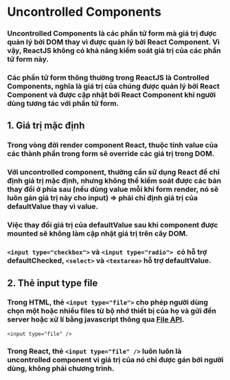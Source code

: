 # Uncontrolled Components

### Uncontrolled Components là các phần tử form mà giá trị được quản lý bởi DOM thay vì được quản lý bởi React Component. Vì vậy, ReactJS không có khả năng kiểm soát giá trị của các phần tử form này.

### Các phần tử form thông thường trong ReactJS là Controlled Components, nghĩa là giá trị của chúng được quản lý bởi React Component và được cập nhật bởi React Component khi người dùng tương tác với phần tử form.

## 1. Giá trị mặc định

### Trong vòng đời render component React, thuộc tính value của các thành phần trong form sẽ override các giá trị trong DOM.

### Với uncontrolled component, thường cần sử dụng React để chỉ định giá trị mặc định, nhưng không thể kiểm soát được các bản thay đổi ở phía sau (nếu dùng value mỗi khi form render, nó sẽ luôn gán giá trị này cho input) **=>** phải chỉ định giá trị của defaultValue thay vì value.

### Việc thay đổi giá trị của defaultValue sau khi component được mounted sẽ không làm cập nhật giá trị trên cây DOM.

### `<input type="checkbox">` và `<input type="radio"> `có hỗ trợ defaultChecked, `<select>` và `<textarea>` hỗ trợ defaultValue.

## 2. Thẻ input type file

### Trong HTML, thẻ `<input type="file">` cho phép người dùng chọn một hoặc nhiều files từ bộ nhớ thiết bị của họ và gửi đến server hoặc xử lí bằng javascript thông qua [File API](https://developer.mozilla.org/en-US/docs/Web/API/File_API/Using_files_from_web_applications).

    <input type="file" />

### Trong React, thẻ `<input type="file" />` luôn luôn là uncontrolled component vì giá trị của nó chỉ được gán bởi người dùng, không phải chương trình.
